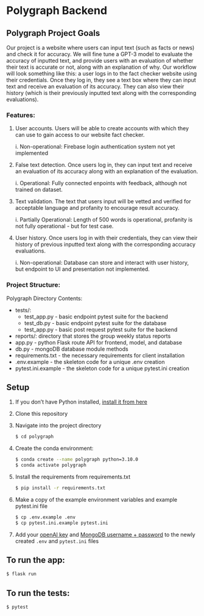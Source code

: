 # Polygraph Backend

## Polygraph Project Goals
Our project is a website where users can input text (such as facts or news) and check it for accuracy. We will fine tune a GPT-3 model to evaluate the accuracy of inputted text, and provide users with an evaluation of whether their text is accurate or not, along with an explanation of why. Our workflow will look something like this: a user logs in to the fact checker website using their credentials. Once they log in, they see a text box where they can input text and receive an evaluation of its accuracy. They can also view their history (which is their previously inputted text along with the corresponding evaluations).

### Features:
1. User accounts. Users will be able to create accounts with which they can use to gain access to our website fact checker.

   i.  Non-operational: Firebase login authentication system not yet implemented


2. False text detection. Once users log in, they can input text and receive an evaluation of its accuracy along with an explanation of the evaluation.

   i.  Operational: Fully connected enpoints with feedback, although not trained on dataset.

3. Text validation. The text that users input will be vetted and verified for acceptable language and profanity to encourage result accuracy.

   i.  Partially Operational: Length of 500 words is operational, profanity is not fully operational - but for test case.

4. User history. Once users log in with their credentials, they can view their history of previous inputted text along with the corresponding accuracy evaluations.

   i.  Non-operational: Database can store and interact with user history, but endpoint to UI and presentation not implemented.


### Project Structure:
Polygraph Directory Contents:
- tests/:
   - test_app.py - basic endpoint pytest suite for the backend
   - test_db.py - basic endpoint pytest suite for the database
   - test_app.py - basic post request pytest suite for the backend
- reports/: directory that stores the group weekly status reports
- app.py - python Flask route API for frontend, model, and database
- db.py - mongoDB database module methods
- requirements.txt - the necessary requirements for client installation
- .env.example - the skeleton code for a unique .env creation
- pytest.ini.example - the skeleton code for a unique pytest.ini creation

## Setup

1. If you don’t have Python installed, [install it from here](https://www.python.org/downloads/)

2. Clone this repository

3. Navigate into the project directory

   ```bash
   $ cd polygraph
   ```

4. Create the conda environment:
   ```bash
   $ conda create --name polygraph python=3.10.0
   $ conda activate polygraph
   ```

5. Install the requirements from requirements.txt
   ```bash
   $ pip install -r requirements.txt
   ```

6. Make a copy of the example environment variables and example pytest.ini file
   ```bash
   $ cp .env.example .env
   $ cp pytest.ini.example pytest.ini
   ```

7. Add your [openAI key](https://beta.openai.com/account/api-keys) and [MongoDB username + password](https://www.mongodb.com/docs/cloud-manager/tutorial/enable-mongodbcr-authentication-for-group/) to the newly created `.env` and `pytest.ini` files

## To run the app:

   ```bash
   $ flask run
   ```

##  To run the tests:

   ```bash
   $ pytest
   ```
